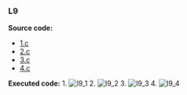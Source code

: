 ### L9
  
 **Source code:**
  * [1.c](https://github.com/katohawkei/College/blob/master/src/term2/l9/1.c)
  * [2.c](https://github.com/katohawkei/College/blob/master/src/term2/l9/2.c)
  * [3.c](https://github.com/katohawkei/College/blob/master/src/term2/l9/3.c)
  * [4.c](https://github.com/katohawkei/College/blob/master/src/term2/l9/4.c)
  
  **Executed code:**
    1. ![l9_1](../../../docs/img/l9/1.gif)
    2. ![l9_2](../../../docs/img/l9/2.gif)
    3. ![l9_3](https://github.com/katohawkei/College/tree/master/docs/img/l9/3.gif)
    4. ![l9_4](https://github.com/katohawkei/College/tree/master/docs/img/l9/4.gif)
